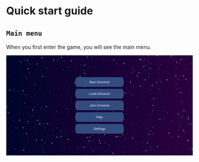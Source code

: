 # Quick start guide

## `Main menu`
When you first enter the game, you will see the main menu.

![main menu](./images/main-menu.png)